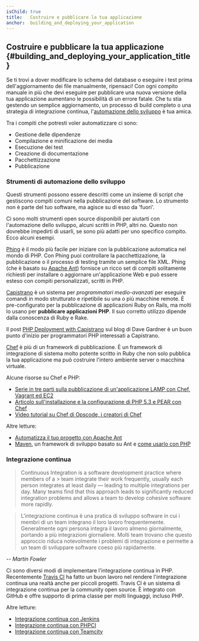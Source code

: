 ```yaml
---
isChild: true
title:   Costruire e pubblicare la tua applicazione
anchor:  building_and_deploying_your_application
---
```


## Costruire e pubblicare la tua applicazione {#building_and_deploying_your_application_title}

Se ti trovi a dover modificare lo schema del database o eseguire i test prima dell'aggiornamento dei file manualmente,
ripensaci! Con ogni compito manuale in più che devi eseguire per pubblicare una nuova versione della tua applicazione
aumentano le possibilità di un errore fatale. Che tu stia gestendo un semplice aggiornamento, un processo di build
completo o una strategia di integrazione continua,
l'[automazione dello sviluppo](http://it.wikipedia.org/wiki/Automazione_dello_sviluppo) è tua amica.

Tra i compiti che potresti voler automatizzare ci sono:

* Gestione delle dipendenze
* Compilazione e minificazione dei media
* Esecuzione dei test
* Creazione di documentazione
* Pacchettizzazione
* Pubblicazione

### Strumenti di automazione dello sviluppo

Questi strumenti possono essere descritti come un insieme di script che gestiscono compiti comuni nella pubblicazione
del software. Lo strumento non è parte del tuo software, ma agisce su di esso da 'fuori'.

Ci sono molti strumenti open source disponibili per aiutarti con l'automazione dello sviluppo, alcuni scritti in PHP,
altri no. Questo non dovrebbe impedirti di usarli, se sono più adatti per uno specifico compito. Ecco alcuni esempi.

[Phing](http://www.phing.info/) è il modo più facile per iniziare con la pubblicazione automatica nel mondo di PHP. Con
Phing puoi controllare la pacchettizazione, la pubblicazione o il processo di testing tramite un semplice file XML. Phing
(che è basato su [Apache Ant](http://ant.apache.org)) fornisce un ricco set di compiti solitamente richiesti per installare
o aggiornare un'applicazione Web e può essere esteso con compiti personalizzati, scritti in PHP.

[Capistrano](https://github.com/capistrano/capistrano/wiki) è un sistema per *programmatori medio-avanzati* per eseguire
comandi in modo strutturato e ripetibile su una o più macchine remote. È pre-configurato per la pubblicazione di applicazioni
Ruby on Rails, ma molti lo usano per **pubblicare applicazioni PHP**. Il suo corretto utilizzo dipende dalla conoscenza
di Ruby e Rake.

Il post [PHP Deployment with Capistrano](http://www.davegardner.me.uk/blog/2012/02/13/php-deployment-with-capistrano/)
sul blog di Dave Gardner è un buon punto d'inizio per programmatori PHP interessati a Capistrano.

[Chef](http://www.opscode.com/chef/) è più di un framework di pubblicazione. È un framework di integrazione di sistema
molto potente scritto in Ruby che non solo pubblica la tua applicazione ma può costruire l'intero ambiente server o
macchina virtuale.

Alcune risorse su Chef e PHP:

* [Serie in tre parti sulla pubblicazione di un'applicazione LAMP con Chef, Vagrant ed EC2](http://www.jasongrimes.org/2012/06/managing-lamp-environments-with-chef-vagrant-and-ec2-1-of-3/)
* [Articolo sull'installazione e la configurazione di PHP 5.3 e PEAR con Chef](https://github.com/opscode-cookbooks/php)
* [Video tutorial su Chef di Opscode, i creatori di Chef](https://www.youtube.com/playlist?list=PLrmstJpucjzWKt1eWLv88ZFY4R1jW8amR)

Altre letture:

* [Automatizza il tuo progetto con Apache Ant](http://net.tutsplus.com/tutorials/other/automate-your-projects-with-apache-ant/)
* [Maven](http://maven.apache.org/), un framework di sviluppo basato su Ant e [come usarlo con PHP](http://www.php-maven.org/)

### Integrazione continua

> Continuous Integration is a software development practice where members of a > team integrate their work frequently,
> usually each person integrates at least daily — leading to multiple  integrations per day. Many teams find that this
> approach leads to significantly reduced integration problems and allows a team to develop cohesive software more
> rapidly.

> L'integrazione continua è una pratica di sviluppo software in cui i membri di un team integrano il loro lavoro
> frequentemente. Generalmente ogni persona integra il lavoro almeno giornalmente, portando a più integrazioni giornaliere.
> Molti team trovano che questo approccio riduca notevolmente i problemi di integrazione e permette a un team di sviluppare
> software coeso più rapidamente.

*-- Martin Fowler*

Ci sono diversi modi di implementare l'integrazione continua in PHP. Recentemente [Travis CI](https://travis-ci.org/) ha
fatto un buon lavoro nel rendere l'integrazione continua una realtà anche per piccoli progetti. Travis CI è un sistema di
integrazione continua per la community open source. È integrato con GitHub e offre supporto di prima classe per molti
linguaggi, incluso PHP.

Altre letture:

* [Integrazione continua con Jenkins](http://jenkins-ci.org/)
* [Integrazione continua con PHPCI](http://www.phptesting.org/)
* [Integrazione continua con Teamcity](http://www.jetbrains.com/teamcity/)
